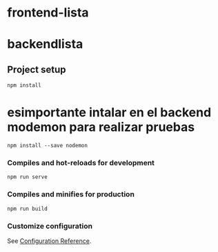 # frontend-lista
# backendlista

## Project setup
```
npm install
```
# esimportante intalar en el backend modemon para realizar pruebas
```
npm install --save nodemon
```
### Compiles and hot-reloads for development
```
npm run serve
```

### Compiles and minifies for production
```
npm run build
```

### Customize configuration
See [Configuration Reference](https://cli.vuejs.org/config/).
